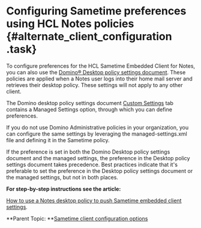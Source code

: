 # Configuring Sametime preferences using HCL Notes policies {#alternate_client_configuration .task}

To configure preferences for the HCL Sametime Embedded Client for Notes, you can also use the [Domino® Desktop policy settings document](https://help.hcltechsw.com/domino/11.0.0/conf_policies_c.html). These policies are applied when a Notes user logs into their home mail server and retrieves their desktop policy. These settings will not apply to any other client.

The Domino desktop policy settings document [Custom Settings](https://help.hcltechsw.com/domino/11.0.0/conf_specifying_custom_settings_for_a_desktop_policy_t.html?hl=managed%2Csettings) tab contains a Managed Settings option, through which you can define preferences.

If you do not use Domino Administrative policies in your organization, you can configure the same settings by leveraging the managed-settings.xml file and defining it in the Sametime policy.

If the preference is set in both the Domino Desktop policy settings document and the managed settings, the preference in the Desktop policy settings document takes precedence. Best practices indicate that it's preferable to set the preference in the Desktop policy settings document or the managed settings, but not in both places.

**For step-by-step instructions see the article:**

[How to use a Notes desktop policy to push Sametime embedded client settings](https://support.hcltechsw.com/csm?id=kb_article&sysparm_article=KB0036468).

**Parent Topic:  **[Sametime client configuration options](sametime_client_configuration.md)

